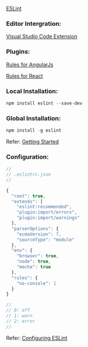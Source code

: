 [ESLint](https://eslint.org)

### Editor Intergration:
[Visual Studio Code Extension](https://marketplace.visualstudio.com/items?itemName=dbaeumer.vscode-eslint)

### Plugins:
[Rules for AngularJs](https://www.npmjs.com/package/eslint-plugin-angular)

[Rules for React](https://www.npmjs.com/package/eslint-plugin-react)

### Local Installation:
```js
npm install eslint --save-dev
```
### Global Installation:
```js
npm install -g eslint
```

Refer: [Getting Started](https://eslint.org/docs/user-guide/getting-started)

### Configuration:
```js
//
// .eslintrc.json
//

{
  "root": true,
  "extends": [
    "eslint:recommended",
    "plugin:import/errors",
    "plugin:import/warnings"
  ],
  "parserOptions": {
    "ecmaVersion": 7,
    "sourceType": "module"
  },
  "env": {
    "browser": true,
    "node": true,
    "mocha": true
  },
  "rules": {
    "no-console": 1
  }
}

//
// 0: off
// 1: warn
// 2: error
//
```
Refer: [Configuring ESLint](https://eslint.org/docs/2.0.0/user-guide/configuring)
